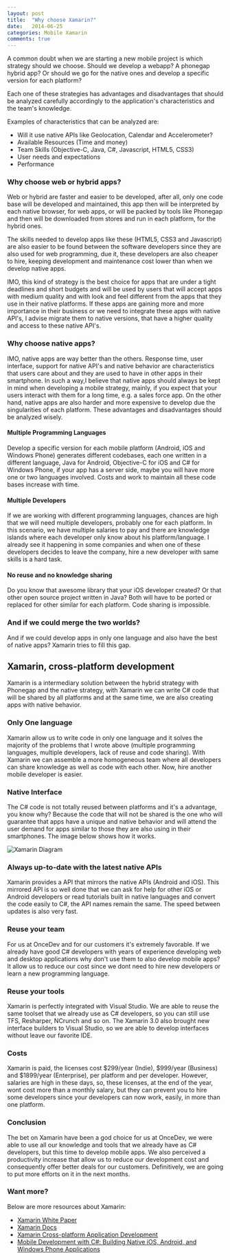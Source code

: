 ```yaml
---
layout: post
title:  "Why choose Xamarin?"
date:   2014-06-25
categories: Mobile Xamarin
comments: true
---
```


A common doubt when we are starting a new mobile project is which strategy should we choose. Should we develop a webapp? A phonegap hybrid app? Or should we go for the native ones and develop a specific version for each platform?

Each one of these strategies has advantages and disadvantages that should be analyzed carefully accordingly to the application's characteristics and the team's knowledge. 

Examples of characteristics that can be analyzed are:

- Will it use native APIs like Geolocation, Calendar and Accelerometer?
- Available Resources (Time and money)
- Team Skills (Objective-C, Java, C#, Javascript, HTML5, CSS3)
- User needs and expectations
- Performance

### Why choose web or hybrid apps?

Web or hybrid are faster and easier to be developed, after all, only one code base will be developed and maintained, this app then will be interpreted by each native browser, for web apps, or will be packed by tools like Phonegap and then will be downloaded from stores and run in each platform, for the hybrid ones.

The skills needed to develop apps like these (HTML5, CSS3 and Javascript) are also easier to be found between the software developers since they are also used for web programming, due it, these developers are also cheaper to hire, keeping development and maintenance cost lower than when we develop native apps.

IMO, this kind of strategy is the best choice for apps that are under a tight deadlines and short budgets and will be used by users that will accept apps with medium quality and with look and feel different from the apps that they use in their native platforms. If these apps are gaining more and more importance in their business or we need to integrate these apps with native API's, I advise migrate them to native versions, that have a higher quality and access to these native API's.

### Why choose native apps? 

IMO, native apps are way better than the others. Response time, user interface, support for native API's and native behavior are characteristics that users care about and they are used to have in other apps in their smartphone. In such a way,I believe that native apps should always be kept in mind when developing a mobile strategy, mainly, if you expect that your users interact with them for a long time, e.g. a sales force app. On the other hand, native apps are also harder and more expensive to develop due the singularities of each platform. These advantages and disadvantages should be analyzed wisely.

#### Multiple Programming Languages

Develop a specific version for each mobile platform (Android, iOS and Windows Phone) generates different codebases, each one written in a different language, Java for Android, Objective-C for iOS and C# for Windows Phone, if your app has a server side, maybe you will have more one or two languages involved. Costs and work to maintain all these code bases increase with time.

#### Multiple Developers

If we are working with different programming languages, chances are high that we will need multiple developers, probably one for each platform. In this scenario, we have multiple salaries to pay and there are knowledge islands where each developer only know about his platform/language. I already see it happening in some companies and when one of these developers decides to leave the company, hire a new developer with same skills is a hard task.

#### No reuse and no knowledge sharing 

Do you know that awesome library that your iOS developer created? Or that other open source project written in Java? Both will have to be ported or replaced for other similar for each platform. Code sharing is impossible.

### And if we could merge the two worlds?

And if we could develop apps in only one language and also have the best of native apps? Xamarin tries to fill this gap.

## Xamarin, cross-platform development

Xamarin is a intermediary solution between the hybrid strategy with Phonegap and the native strategy, with Xamarin we can write C# code that will be shared by all platforms and at the same time, we are also creating apps with native behavior.

### Only One language

Xamarin allow us to write code in only one language and it solves the majority of the problems that I wrote above (multiple programming languages, multiple developers, lack of reuse and code sharing). With Xamarin we can assemble a more homogeneous team where all developers can share knowledge as well as code with each other. Now, hire another mobile developer is easier.

### Native Interface

The C# code is not totally reused between platforms and it's a advantage, you know why? Because the code that will not be shared is the one who will guarantee that apps have a unique and native behavior and will attend the user demand for apps similar to those they are also using in their smartphones. The image below shows how it works.

![Xamarin Diagram][1]

### Always up-to-date with the latest native APIs

Xamarin provides a API that mirrors the native APIs (Android and iOS). This mirrored API is so well done that we can ask for help for other iOS or Android developers or read tutorials built in native languages and convert the code easily to C#, the API names remain the same. The speed between updates is also very fast.

### Reuse your team

For us at OnceDev and for our customers it's extremely favorable. If we already have good C# developers with years of experience developing web and desktop applications why don't use them to also develop mobile apps? It allow us to reduce our cost since we dont need to hire new developers or learn a new programming language.

### Reuse your tools

Xamarin is perfectly integrated with Visual Studio. We are able to reuse the same toolset that we already use as C# developers, so you can still use TFS, Resharper, NCrunch and so on. The Xamarin 3.0 also brought new interface builders to Visual Studio, so we are able to develop interfaces without leave our favorite IDE.

### Costs

Xamarin is paid, the licenses cost $299/year (Indie), $999/year (Business) and $1899/year (Enterprise), per platform and per developer. However, salaries are high in these days, so, these licenses, at the end of the year, wont cost more than a monthly salary, but they can prevent you to hire some developers since your developers can now work, easily, in more than one platform.

### Conclusion

The bet on Xamarin have been a god choice for us at OnceDev, we were able to use all our knowledge and tools that we already have as C# developers, but this time to develop mobile apps. We also perceived a productivity increase that allow us to reduce our development cost and consequently offer better deals for our customers. Definitively, we are going to put more efforts on it in the next months.

### Want more?

Below are more resources about Xamarin:

- [Xamarin White Paper][2]
- [Xamarin Docs][3]
- [Xamarin Cross-platform Application Development][4]
- [Mobile Development with C#: Building Native iOS, Android, and Windows Phone Applications][5]

[1]: http://xamarin.com/content/images/pages/platform/code-sharing.png
[2]: http://cdn1.xamarin.com/webimages/assets/Xamarin_Whitepaper-Key_Strategies_for_Mobile_Excellence.pdf 
[3]: http://developer.xamarin.com/guides/
[4]: http://www.amazon.com/gp/product/1849698465/ref=as_li_tl?ie=UTF8&camp=1789&creative=390957&creativeASIN=1849698465&linkCode=as2&tag=paulorti-20&linkId=KRE4GQZJJSRWHTAF
[5]: http://www.amazon.com/gp/product/1449320236/ref=as_li_tl?ie=UTF8&camp=1789&creative=390957&creativeASIN=1449320236&linkCode=as2&tag=paulorti-20&linkId=EZNVZZZ7XLW6HVJJ

